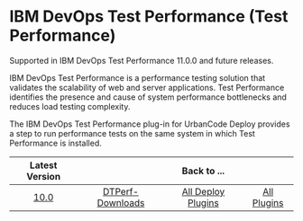 # IBM DevOps Test Performance (Test Performance)

Supported in IBM DevOps Test Performance 11.0.0 and future releases.

IBM DevOps Test Performance is a performance testing solution that validates the scalability of web and server applications. Test Performance identifies the presence and cause of system performance bottlenecks and reduces load testing complexity.

The IBM DevOps Test Performance plug-in for UrbanCode Deploy provides a step to run performance tests on the same system in which Test Performance is installed.

|Latest Version||Back to ...||
| :---: | :---: | :---: | :---: |
|[10.0](https://raw.githubusercontent.com/UrbanCode/IBM-UCD-PLUGINS/main/files/IBMDevOpsTestPerf/DTPerf-DD-IBM-10.0.zip)|[DTPerf-Downloads](downloads.md)|[All Deploy Plugins](../README.md)|[All Plugins](../../index.md)|
